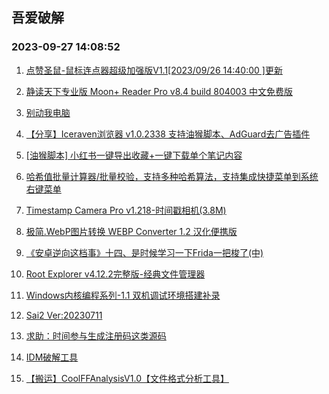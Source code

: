 ## 吾爱破解 
### 2023-09-27 14:08:52

1. [点赞圣鼠-鼠标连点器超级加强版V1.1[2023/09/26 14:40:00 ]更新](https://www.52pojie.cn/thread-1838394-1-1.html)

2. [静读天下专业版 Moon+ Reader Pro v8.4 build 804003 中文免费版](https://www.52pojie.cn/thread-1838390-1-1.html)

3. [别动我电脑](https://www.52pojie.cn/thread-1838600-1-1.html)

4. [【分享】Iceraven浏览器 v1.0.2338 支持油猴脚本、AdGuard去广告插件](https://www.52pojie.cn/thread-1838598-1-1.html)

5. [[油猴脚本] 小红书一键导出收藏+一键下载单个笔记内容](https://www.52pojie.cn/thread-1838555-1-1.html)

6. [哈希值批量计算器/批量校验，支持多种哈希算法，支持集成快捷菜单到系统右键菜单](https://www.52pojie.cn/thread-1838629-1-1.html)

7. [Timestamp Camera Pro v1.218-时间戳相机(3.8M)](https://www.52pojie.cn/thread-1838568-1-1.html)

8. [极简.WebP图片转换 WEBP Converter 1.2 汉化便携版](https://www.52pojie.cn/thread-1838665-1-1.html)

9. [《安卓逆向这档事》十四、是时候学习一下Frida一把梭了(中)](https://www.52pojie.cn/thread-1838539-1-1.html)

10. [Root Explorer v4.12.2完整版-经典文件管理器](https://www.52pojie.cn/thread-1838542-1-1.html)

11. [Windows内核编程系列-1.1 双机调试环境搭建补录](https://www.52pojie.cn/thread-1838369-1-1.html)

12. [Sai2 Ver:20230711](https://www.52pojie.cn/thread-1838566-1-1.html)

13. [求助：时间参与生成注册码这类源码](https://www.52pojie.cn/thread-1838358-1-1.html)

14. [IDM破解工具](https://www.52pojie.cn/thread-1838741-1-1.html)

15. [【搬运】CoolFFAnalysisV1.0【文件格式分析工具】](https://www.52pojie.cn/thread-1838596-1-1.html)

